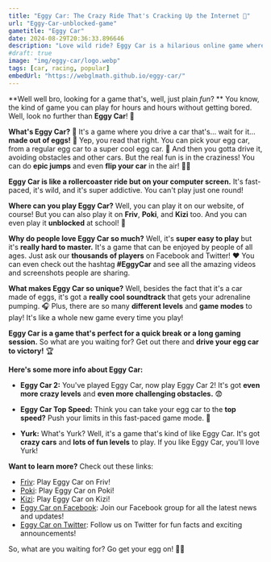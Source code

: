 ```yaml
---
title: "Eggy Car: The Crazy Ride That's Cracking Up the Internet 🚗"
url: "Eggy-Car-unblocked-game"
gametitle: "Eggy Car"
date: 2024-08-29T20:36:33.896646
description: "Love wild ride? Eggy Car is a hilarious online game where you drive a car made of eggs. It's super fun and addictive, and you can play it right now right here!"
#draft: true
image: "img/eggy-car/logo.webp"
tags: [car, racing, popular]
embedUrl: "https://webglmath.github.io/eggy-car/"
---
```



**Well well bro, looking for a game that's, well,  just plain *fun*?  ** You know,  the kind of game you can play  for hours and hours without getting bored.  Well,  look no further than **Eggy Car**! 🎉 

**What's Eggy Car?** 🤔 It's a game where you drive a car that's...  wait for it... **made out of eggs!**  🥚  Yep,  you read that right.  You can pick your egg car,  from a regular egg car to a super cool egg car.  🚗 And then you gotta drive it,  avoiding obstacles and other cars.  But the real fun is in the craziness!  You can do **epic jumps** and even **flip your car** in the air!  🤸‍♂️

**Eggy Car is like a rollercoaster ride but on your computer screen.**  It's fast-paced,  it's  wild,  and it's super addictive.  You can't play just one round!  

**Where can you play Eggy Car?**  Well,  you can play it on our website, of course!  But you can also play it on **Friv**, **Poki**,  and **Kizi**  too.  And you can even play it **unblocked** at school!  🤫 

**Why do people love Eggy Car so much?**  Well,  it's **super easy to play** but it's **really hard to master.**  It's a game that can be enjoyed by people of all ages.   Just ask our **thousands of players** on Facebook and Twitter!  ❤️  You can even check out the hashtag  **#EggyCar**  and see all the amazing videos and screenshots people are sharing.  

**What makes Eggy Car so unique?**  Well,  besides the fact that it's a car made of eggs,  it's got a **really cool soundtrack** that gets your adrenaline pumping.  🎧  Plus,  there are so many **different levels** and **game modes** to play!  It's like a whole new game every time you play!  

**Eggy Car is a game that's perfect for a quick break or a long gaming session.**  So what are you waiting for?  Get out there and **drive your egg car to victory!**  🏆

**Here's some more info about Eggy Car:**

* **Eggy Car 2:**  You've played Eggy Car,  now play Eggy Car 2!  It's got **even more crazy levels** and **even more challenging obstacles.** 😨 

* **Eggy Car Top Speed:**  Think you can take your egg car to the **top speed?**  Push your limits in this fast-paced game mode. 💨

* **Yurk:**  What's Yurk?  Well,  it's a game that's kind of like Eggy Car.  It's got **crazy cars** and **lots of fun levels** to play.  If you like Eggy Car,  you'll love Yurk!  

**Want to learn more?**  Check out these links:

* [Friv](https://friv.com/): Play Eggy Car on Friv!
* [Poki](https://poki.com/):  Play Eggy Car on Poki!
* [Kizi](https://kizi.com/):  Play Eggy Car on Kizi!
* [Eggy Car on Facebook](https://www.facebook.com/EggyCarGame):  Join our Facebook group for all the latest news and updates!
* [Eggy Car on Twitter](https://twitter.com/EggyCarGame):  Follow us on Twitter for fun facts and exciting announcements!

So,  what are you waiting for?  Go get your egg on! 🥚🚗  

